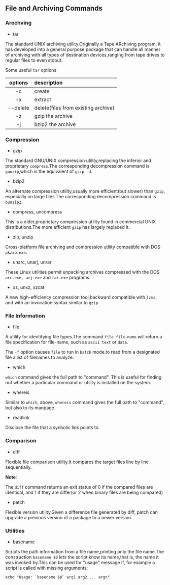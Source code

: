 ## File and Archiving Commands

### Arechving

- tar

The standard UNIX archiving utility.Originally a Tape ARchiving program, it has developed into a general purpose package that can handle all manner of archiving with all types of destination devices,ranging from tape drives to regular files to even stdout.

Some useful `tar` options

|options|description|
|:---:|:---|
|-c|create|
|-x|extract|
|--delete|delete(files from existing archive)|
|-z|gzip the archive|
|-j|bzip2 the archive|

### Compression

- gzip

The standard GNU/UNIX compression utility,replacing the inferior and proprietary `compress`.The corresponding decompression command is `gunzip`,which is the equivalent of `gzip -d`.

- bzip2

An alternate compression utility,usually more efficient(but slower) than `gzip`, especially on large files.The corresponding decompression command is `bunzip2`.

- compress, uncompress

This is a older,proprietary compression utility found in commercial UNIX distributions.The more efficient `gzip` has largely replaced it.

- zip, unzip

Cross-platform file archiving and compression utility compatible with DOS `pkzip.exe`.

- unarc, unarj, unrar

These Linux utilities permit unpacking archives compressed with the DOS `arc.exe, arj.exe` and `rar.exe` programs.

- xz, unxz, xzcat

A new high-efficiency compression tool,backward compatible with `lzma`, and with an invocation syntax similar to `gzip`.

### File Information

- file

A utility for identifying file types.The command `file file-name` will return a file specification for file-name, such as `ascii text` or `data`.

The `-f` option causes `file` to run in `batch` mode,to read from a designated file a list of filenames to analyze.

- which

`which` command gives the full path to "command". This is useful for finding out whether a particular command or utility is installed on the system.

- whereis

Similar to `which`, above, `whereis` command gives the full path to "command", but also to its manpage.

- readlink

Disclose the file that a synbolic link points to.

### Comparison

- diff

Flexible file comparison utility.It compares the target files line by line sequentially.

**Note**:

The `diff` command returns an exit status of 0 if the compared files are identical, and 1 if they are differ(or 2 when binary files are being compared)

- patch

Flexible version utility.Given a difference file generated by diff, patch can upgrade a previous version of a package to a newer version. 

### Utilities

- basename

Scripts the path information from a file name,printing pnly the file name.The construction `basename $0` lets the script know its name,that is, the name it was invoked by.This can be used for "usage" message if, for example a script is called with missing arguments:

```shell
echo "Usage: `basename $0` arg1 arg2 ... argn"
```
